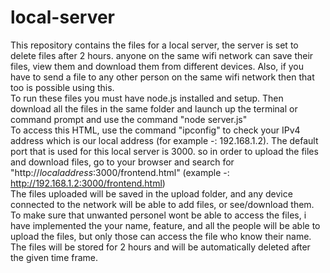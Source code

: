 # local-server
This repository contains the files for a local server, the server is set to delete files after 2 hours. anyone on the same wifi network can save their files, view them and download them from different devices. Also, if you have to send a file to any other person on the same wifi network then that too is possible using this. <br>
To run these files you must have node.js installed and setup. Then download all the files in the same folder and launch up the terminal or command prompt and use the command "node server.js" <br>
To access this HTML, use the command "ipconfig" to check your IPv4 address which is our local address (for example -: 192.168.1.2). The default port that is used for this local server is 3000. so in order to upload the files and download files, go to your browser and search for "http://*localaddress*:3000/frontend.html" (example -: http://192.168.1.2:3000/frontend.html) <br>
The files uploaded will be saved in the upload folder, and any device connected to the network will be able to add files, or see/download them. <br>
To make sure that unwanted personel wont be able to access the files, i have implemented the your name, feature, and all the people will be able to upload the files, but only those can access the file who know their name. <br>
The files will be stored for 2 hours and will be automatically deleted after the given time frame. <br>
